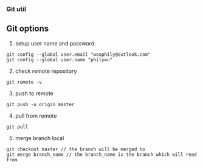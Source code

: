 ### Git util 
## Git options 

1. setup user name and password:
```
git config --global user.email "woophily@outlook.com"
git config --global user.name "philywu"
```

2. check remote repository
```
git remote -v
```

3. push to remote 
```
git push -u origin master
```
4. pull from remote
```
git pull
```

5. merge branch local
```
git checkout master // the branch will be merged to
git merge branch_name // the branch_name is the branch which will read from
```